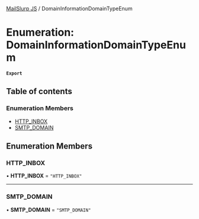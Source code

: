 [MailSlurp JS](../README.md) / DomainInformationDomainTypeEnum

# Enumeration: DomainInformationDomainTypeEnum

**`Export`**

## Table of contents

### Enumeration Members

- [HTTP\_INBOX](DomainInformationDomainTypeEnum.md#http_inbox)
- [SMTP\_DOMAIN](DomainInformationDomainTypeEnum.md#smtp_domain)

## Enumeration Members

### HTTP\_INBOX

• **HTTP\_INBOX** = ``"HTTP_INBOX"``

___

### SMTP\_DOMAIN

• **SMTP\_DOMAIN** = ``"SMTP_DOMAIN"``

